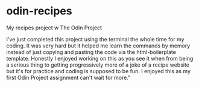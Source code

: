 # odin-recipes
My recipes project w The Odin Project

I've just completed this project using the terminal the whole time for my coding. It was very 
hard but it helped me learn the commands by memory instead of just copying and pasting the code
via the html-boilerplate template. Honestly I enjoyed working on this as you see it when from 
being a serious thing to getting progressively more of a joke of a recipe website but it's for
practice and coding is supposed to be fun. I enjoyed this as my first Odin Project assignment
can't wait for more."

